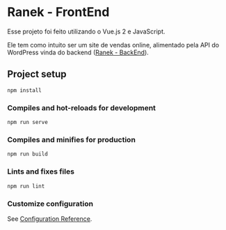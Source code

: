 # Ranek - FrontEnd

Esse projeto foi feito utilizando o Vue.js 2 e JavaScript.

Ele tem como intuito ser um site de vendas online, alimentado pela API do WordPress vinda do backend ([Ranek - BackEnd](https://github.com/RaissaPeneluc/Vue-JS-Ranek-BackEnd)).

## Project setup
```
npm install
```

### Compiles and hot-reloads for development
```
npm run serve
```

### Compiles and minifies for production
```
npm run build
```

### Lints and fixes files
```
npm run lint
```

### Customize configuration
See [Configuration Reference](https://cli.vuejs.org/config/).
